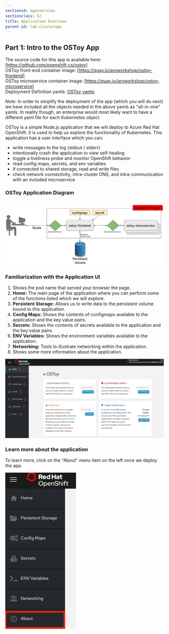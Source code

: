 ```yaml
---
sectionid: appoverview
sectionclass: h2
title: Application Overview
parent-id: lab-clusterapp
---
```


## Part 1: Intro to the OSToy App
The source code for this app is available here: [https://github.com/openshift-cs/ostoy] <br>
OSToy front-end container image: [https://quay.io/aroworkshop/ostoy-frontend] <br>
OSToy microservice container image: [https://quay.io/aroworkshop/ostoy-microservice] <br>
Deployment Definition yamls: [OSToy yamls](/yaml/)

*Note:* In order to simplify the deployment of the app (which you will do next) we have included all the objects needed in the above yamls as "all-in-one" yamls.  In reality though, an enterprise would most likely want to have a different yaml file for each Kubernetes object.

OSToy is a simple Node.js application that we will deploy to Azure Red Hat OpenShift. It is used to help us explore the functionality of Kubernetes. This application has a user interface which you can:
 - write messages to the log (stdout / stderr)
 - intentionally crash the application to view self-healing
 - toggle a liveliness probe and monitor OpenShift behavior
 - read config maps, secrets, and env variables
 - if connected to shared storage, read and write files
 - check network connectivity, intra-cluster DNS, and intra-communication with an included microservice

### OSToy Application Diagram

![OSToy Diagram](/media/managedlab/4-ostoy-arch.png)


### Familiarization with the Application UI
  1. Shows the pod name that served your browser the page.
  2. **Home:** The main page of the application where you can perform some of the functions listed which we will explore.
  3. **Persistent Storage:**  Allows us to write data to the persistent volume bound to this application.
  4. **Config Maps:**  Shows the contents of configmaps available to the application and the key:value pairs.
  5. **Secrets:** Shows the contents of secrets available to the application and the key:value pairs.
  6. **ENV Variables:** Shows the environment variables available to the application.
  7. **Networking:** Tools to illustrate networking within the application.
  8. Shows some more information about the application.

![Home Page](/media/managedlab/10-ostoy-homepage-1.png)

### Learn more about the application
To learn more, click on the "About" menu item on the left once we deploy the app.

![ostoy About](/media/managedlab/5-ostoy-about.png)
